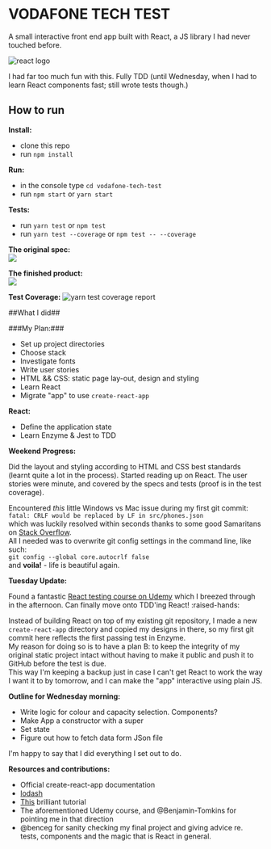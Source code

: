 # VODAFONE TECH TEST

A small interactive front end app built with React, a JS library I had never touched before. 


![react logo](./public/favicon.ico "React")

I had far too much fun with this. Fully TDD (until Wednesday, when I had to learn React components fast; still wrote tests though.)

## How to run

**Install:**

- clone this repo
- run `npm install`

**Run:**

- in the console type `cd vodafone-tech-test`
- run `npm start` or `yarn start`  

**Tests:**
- run `yarn test` or `npm test`
- run `yarn test --coverage` or `npm test -- --coverage`

**The original spec:**  
![](http://res.cloudinary.com/dani-devs-and-designs/image/upload/v1536769130/page_sbzefj.jpg)

**The finished product:**  
![](http://res.cloudinary.com/dani-devs-and-designs/image/upload/v1536769032/Screen_Shot_2018-09-12_at_17.16.39_goaj7a.png)

**Test Coverage:**
![yarn test coverage report](http://res.cloudinary.com/dani-devs-and-designs/image/upload/v1536768043/Screen_Shot_2018-09-12_at_16.58.14_mylnwu.png)

##What I did##

###My Plan:###

- Set up project directories
- Choose stack
- Investigate fonts
- Write user stories
- HTML && CSS: static page lay-out, design and styling
- Learn React
- Migrate "app" to use `create-react-app`

**React:**

- Define the application state
- Learn Enzyme & Jest to TDD

**Weekend Progress:**

Did the layout and styling according to HTML and CSS best standards (learnt quite a lot in the process). Started reading up on React. The user stories were minute, and covered by the specs and tests (proof is in the test coverage).

Encountered _this_ little Windows vs Mac issue during my first git commit:  
`fatal: CRLF would be replaced by LF in src/phones.json`  
which was luckily resolved within seconds thanks to some good Samaritans on [Stack Overflow](https://stackoverflow.com/questions/20168639/git-commit-get-fatal-error-fatal-crlf-would-be-replaced-by-lf-in).  
All I needed was to overwrite git config settings in the command line, like such:  
`git config --global core.autocrlf false`  
and **voila!** - life is beautiful again.

**Tuesday Update:**

Found a fantastic [React testing course on Udemy](https://www.udemy.com/react-testing/) which I breezed through in the afternoon. Can finally move onto TDD'ing React! :raised-hands:

Instead of building React on top of my existing git repository, I made a new `create-react-app` directory and copied my designs in there, so my first git commit here reflects the first passing test in Enzyme.  
My reason for doing so is to have a plan B: to keep the integrity of my original static project intact without having to make it public and push it to GitHub before the test is due.  
This way I'm keeping a backup just in case I can't get React to work the way I want it to by tomorrow, and I can make the "app" interactive using plain JS.

**Outline for Wednesday morning:**

- Write logic for colour and capacity selection. Components?
- Make App a constructor with a super
- Set state
- Figure out how to fetch data form JSon file

I'm happy to say that I did everything I set out to do.

**Resources and contributions:**

- Official create-react-app documentation
- [lodash](https://lodash.com/docs/#sortBy)
- [This](https://www.valentinog.com/blog/react-webpack-babel/) brilliant tutorial
- The aforementioned Udemy course, and @Benjamin-Tomkins for pointing me in that direction
- @benceg for sanity checking my final project and giving advice re. tests, components and the magic that is React in general.

